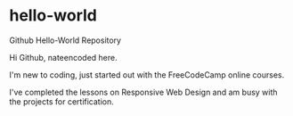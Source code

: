 # hello-world
Github Hello-World Repository

Hi Github, nateencoded here. 

I'm new to coding, just started out with the FreeCodeCamp online courses. 

I've completed the lessons on Responsive Web Design and am busy with the projects for certification.
